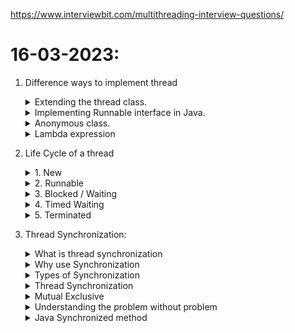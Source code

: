 https://www.interviewbit.com/multithreading-interview-questions/

# 16-03-2023:
1. Difference ways to implement thread

    <details>
    <summary>Extending the thread class.</summary>

    ```java
    class MultithreadingDemo extends Thread {
        public void run() {
            // Do something here
            System.out.println("My thread is in running state.");
        }

        public static void main(String args[]) {
            MultithreadingDemo myThread = new MultithreadingDemo();

            myThread.start();
        }
    }
    ```
    </details>


    <details>
    <summary>Implementing Runnable interface in Java.</summary>

    ```java
    class MultithreadingDemo implements Runnable {
        public void run() {
            // Do something here
            System.out.println("My thread is in running state.");
        }

        public static void main(String args[]) {
            Thread myThread = new Thread(new MultithreadingDemo());

            myThread.start();
        }
    }
    ```
    </details>


    <details>
    <summary>Anonymous class.</summary>

    ```java
    class MultithreadingDemo {
        public static void main(String args[]){
            Thread myThread = new Thread(new Runnable() {
                @Override
                public void run() {
                    // Do something here
                    System.out.println("My thread is in running state.");
                }            
            });

            myThread.start();
        }
    }
    ```
    </details>


    <details>
    <summary>Lambda expression</summary>

    ```java
    class MultithreadingDemo {
        public static void main(String args[]){
            Runnable runnable = () -> {
                // Do something here
                System.out.println("My thread is in running state.");
            };

            Thread myThread = new Thread(runnable);
            myThread.start();
        }
    }
    ```
    </details>

2. Life Cycle of a thread
    <details>
    <summary>1. New</summary>

    - When a new thread is created, has not yet started
    ```java
    Thread myThread = new Thread(); // the thread is now in the New state
    ``` 
    </details>


    <details>
    <summary>2. Runnable</summary>

    - When a thread is executing or ready to execute
    ```java
        Thread myThread = new Thread();
        myThread.start(); // the thread is now in the Runnable state
    ```
    </details>


    <details>
    <summary>3. Blocked / Waiting</summary>

    - Blocked: When a thread is waiting to acquire a monitor lock to enter or re-enter a synchronized

    - Waiting: When a thread is waiting for some thread to perform a particular action without any time limit

    </details>

    <details>
    <summary>4. Timed Waiting</summary>

    - When a thread is waiting for some thread to perform a specific action for a specified period

    </details>

    <details>
    <summary>5. Terminated</summary>

    - When a thread has completed its execution

    </details>

3. Thread Synchronization:
    <details>
    <summary>What is thread synchronization</summary>

    - Synchronization in Java is the capability to control the access of multiple threads to any shared resources

    - A piece of logic marked with synchronized becomes a synchronized block, allowing one thread to execute at any given time
    </details>

    <details>
    <summary>Why use Synchronization</summary>

    - The synchronization is mainly used to avoid the <a href="https://www.baeldung.com/cs/race-conditions" target="_top">Race condition</a>
    </details>

    <details>
    <summary>Types of Synchronization</summary>

    - There are two types of synchronization
        1. Process Synchronization
        2. Thread Synchronization
    </details>

    <details>
    <summary>Thread Synchronization</summary>

    - There are two types of thread synchronization mutual exclusive and inter-thread communication

        1. Mutual Exclusive:
            1. Synchronized method
            2. Synchronized block
            3. Static synchronization
        2. Cooperation (Inter-thread communication in Java)
    </details>

    <details>
    <summary>Mutual Exclusive</summary>

    - Mutual Exclusive helps keep threads from interfering with one another while sharing data. 

    - It can be achieved by using the following there ways:
        1. By Using Synchronized Method
        2. By Using Synchronized Block
        3. By Using Static Synchronization
    </details>

    <details>
    <summary>Understanding the problem without problem</summary>

    - In this example, there is no synchronization, so the output is inconsistent

    ```java
    class Table {
        void printTable(int n) { // method is not synchronized
            for (int i = 1; i <= 5; i++) {
                System.out.println(n * i);
                try {
                    Thread.sleep(400);
                } catch (Exception e) {
                    System.out.println(e);
                }
            }
        }
    }

    class MyThread1 extends Thread {
        Table t;

        MyThread1(Table t) {
            this.t = t;
        }

        public void run() {
            t.printTable(5);
        }
    }

    class MyThread2 extends Thread {
        Table t;

        MyThread2(Table t) {
            this.t = t;
        }

        public void run() {
            t.printTable(100);
        }
    }

    public class TestSynchronization2 {
        public static void main(String args[]) {
            Table obj = new Table();// only one object
            
            // a resource is accessed by two threads
            MyThread1 t1 = new MyThread1(obj);
            MyThread2 t2 = new MyThread2(obj);
            t1.start();
            t2.start();
        }
    }
    ```
    </details>

    <details>
    <summary>Java Synchronized method</summary>

    ```java
    
    ```
    </details>